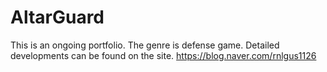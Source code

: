# AltarGuard
This is an ongoing portfolio.
The genre is defense game.
Detailed developments can be found on the site.
https://blog.naver.com/rnlgus1126
